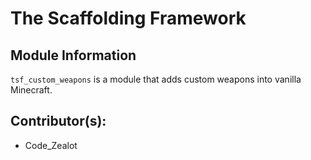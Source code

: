 # The Scaffolding Framework

## Module Information

`tsf_custom_weapons` is a module that adds custom weapons into vanilla Minecraft.

## Contributor(s):
- Code_Zealot
